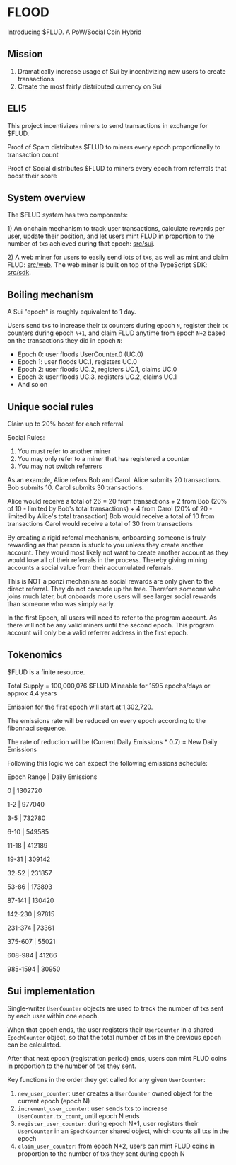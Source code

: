 # FLOOD

Introducing $FLUD. A PoW/Social Coin Hybrid

## Mission

1. Dramatically increase usage of Sui by incentivizing new users to create transactions
2. Create the most fairly distributed currency on Sui

## ELI5

This project incentivizes miners to send transactions in exchange for $FLUD.

Proof of Spam distributes $FLUD to miners every epoch proportionally to transaction count

Proof of Social distributes $FLUD to miners every epoch from referrals that boost their score

## System overview

The $FLUD system has two components:

1\) An onchain mechanism to track user transactions, calculate rewards per user, update their position, and let users mint FLUD in proportion to the number of txs achieved during that epoch: [src/sui](./src/sui).

2\) A web miner for users to easily send lots of txs, as well as mint and claim FLUD: [src/web](./src/web). The web miner is built on top of the TypeScript SDK: [src/sdk](./src/sdk).

## Boiling mechanism

A Sui "epoch" is roughly equivalent to 1 day.

Users send txs to increase their tx counters during epoch `N`, register their tx counters during epoch `N+1`, and claim FLUD anytime from epoch `N+2` based on the transactions they did in epoch `N`:

- Epoch 0: user floods UserCounter.0 (UC.0)
- Epoch 1: user floods UC.1, registers UC.0
- Epoch 2: user floods UC.2, registers UC.1, claims UC.0
- Epoch 3: user floods UC.3, registers UC.2, claims UC.1
- And so on

## Unique social rules

Claim up to 20% boost for each referral.

Social Rules:

1. You must refer to another miner
2. You may only refer to a miner that has registered a counter
3. You may not switch referrers

As an example, Alice refers Bob and Carol. Alice submits 20 transactions. Bob submits 10. Carol submits 30 transactions.

Alice would receive a total of 26 = 20 from transactions + 2 from Bob (20% of 10 - limited by Bob's total transactions) + 4 from Carol (20% of 20 - limited by Alice's total transaction)
Bob would receive a total of 10 from transactions
Carol would receive a total of 30 from transactions

By creating a rigid referral mechanism, onboarding someone is truly rewarding as that person is stuck to you unless they create another account. They would most likely not want to create another account as they would lose all of their referrals in the process. Thereby giving mining accounts a social value from their accumulated referrals.

This is NOT a ponzi mechanism as social rewards are only given to the direct referral. They do not cascade up the tree. Therefore someone who joins much later, but onboards more users will see larger social rewards than someone who was simply early.

In the first Epoch, all users will need to refer to the program account. As there will not be any valid miners until the second epoch. This program account will only be a valid referrer address in the first epoch.

## Tokenomics

$FLUD is a finite resource.

Total Supply = 100,000,076 $FLUD
Mineable for 1595 epochs/days or approx 4.4 years

Emission for the first epoch will start at 1,302,720.

The emissions rate will be reduced on every epoch according to the fibonnaci sequence.

The rate of reduction will be (Current Daily Emissions \* 0.7) = New Daily Emissions

Following this logic we can expect the following emissions schedule:

Epoch Range | Daily Emissions

0 | 1302720

1-2 | 977040

3-5 | 732780

6-10 | 549585

11-18 | 412189

19-31 | 309142

32-52 | 231857

53-86 | 173893

87-141 | 130420

142-230 | 97815

231-374 | 73361

375-607 | 55021

608-984 | 41266

985-1594 | 30950

## Sui implementation

Single-writer `UserCounter` objects are used to track the number of txs sent by each user within one epoch.

When that epoch ends, the user registers their `UserCounter` in a shared `EpochCounter` object, so that the total number of txs in the previous epoch can be calculated.

After that next epoch (registration period) ends, users can mint FLUD coins in proportion to the number of txs they sent.

Key functions in the order they get called for any given `UserCounter`:

1. `new_user_counter`: user creates a `UserCounter` owned object for the current epoch (epoch N)
2. `increment_user_counter`: user sends txs to increase `UserCounter.tx_count`, until epoch N ends
3. `register_user_counter`: during epoch N+1, user registers their `UserCounter` in an `EpochCounter` shared object, which counts all txs in the epoch
4. `claim_user_counter`: from epoch N+2, users can mint FLUD coins in proportion to the number of txs they sent during epoch N
